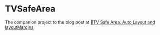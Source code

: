 # TVSafeArea
The companion project to the blog post at [TV Safe Area, Auto Layout and layoutMargins](http://taptonics.ghost.io/tv-safe-area-auto-layout-and-layoutmargins/)
